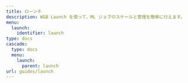 ```yaml
---
title: ローンチ
description: W&B Launch を使って、ML ジョブのスケールと管理を簡単に行えます。
menu:
  launch:
    identifier: launch
type: docs
cascade:
  type: docs
  menu:
    launch:
      parent: launch
url: guides/launch
---
```


